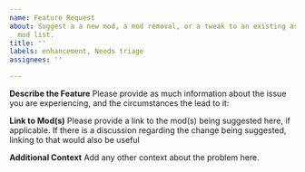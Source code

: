 ```yaml
---
name: Feature Request
about: Suggest a a new mod, a mod removal, or a tweak to an existing aspect of the
  mod list.
title: ''
labels: enhancement, Needs triage
assignees: ''

---
```


**Describe the Feature**
Please provide as much information about the issue you are experiencing, and the circumstances the lead to it:

**Link to Mod(s)**
Please provide a link to the mod(s) being suggested here, if applicable. If there is a discussion regarding the change being suggested, linking to that would also be useful

**Additional Context**
Add any other context about the problem here.
